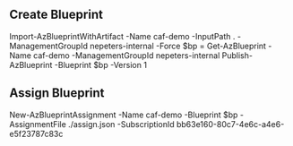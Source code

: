 ## Create Blueprint
Import-AzBlueprintWithArtifact -Name caf-demo -InputPath . -ManagementGroupId nepeters-internal -Force
$bp = Get-AzBlueprint -Name caf-demo -ManagementGroupId nepeters-internal
Publish-AzBlueprint -Blueprint $bp -Version 1

## Assign Blueprint
New-AzBlueprintAssignment -Name caf-demo -Blueprint $bp -AssignmentFile ./assign.json -SubscriptionId bb63e160-80c7-4e6c-a4e6-e5f23787c83c



